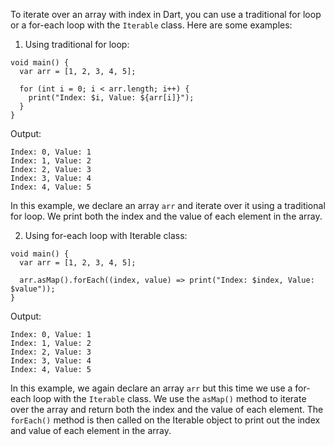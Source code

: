 To iterate over an array with index in Dart, you can use a traditional for loop or a for-each loop with the `Iterable` class. Here are some examples:

1. Using traditional for loop:
```
void main() {
  var arr = [1, 2, 3, 4, 5];
  
  for (int i = 0; i < arr.length; i++) {
    print("Index: $i, Value: ${arr[i]}");
  }
}
```
Output:
```
Index: 0, Value: 1
Index: 1, Value: 2
Index: 2, Value: 3
Index: 3, Value: 4
Index: 4, Value: 5
```
In this example, we declare an array `arr` and iterate over it using a traditional for loop. We print both the index and the value of each element in the array.

2. Using for-each loop with Iterable class:
```
void main() {
  var arr = [1, 2, 3, 4, 5];
  
  arr.asMap().forEach((index, value) => print("Index: $index, Value: $value"));
}
```
Output:
```
Index: 0, Value: 1
Index: 1, Value: 2
Index: 2, Value: 3
Index: 3, Value: 4
Index: 4, Value: 5
```
In this example, we again declare an array `arr` but this time we use a for-each loop with the `Iterable` class. We use the `asMap()` method to iterate over the array and return both the index and the value of each element. The `forEach()` method is then called on the Iterable object to print out the index and value of each element in the array.